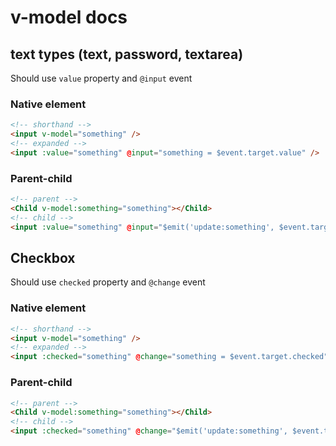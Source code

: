 # v-model docs

## text types (text, password, textarea)

Should use `value` property and `@input` event

### Native element

```html
<!-- shorthand -->
<input v-model="something" />
<!-- expanded -->
<input :value="something" @input="something = $event.target.value" />
```

### Parent-child

```html
<!-- parent -->
<Child v-model:something="something"></Child>
<!-- child -->
<input :value="something" @input="$emit('update:something', $event.target.value)" />
```

## Checkbox

Should use `checked` property and `@change` event

### Native element

```html
<!-- shorthand -->
<input v-model="something" />
<!-- expanded -->
<input :checked="something" @change="something = $event.target.checked" />
```

### Parent-child

```html
<!-- parent -->
<Child v-model:something="something"></Child>
<!-- child -->
<input :checked="something" @change="$emit('update:something', $event.target.checked)" />
```
